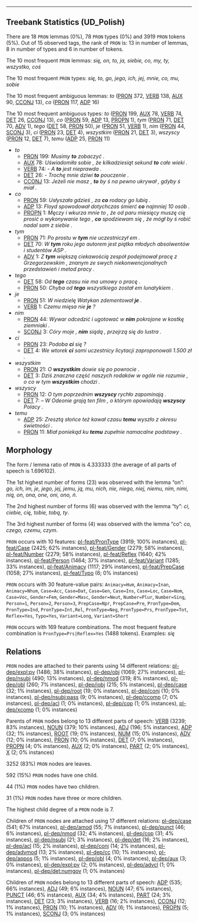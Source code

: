 

--------------------------------------------------------------------------------

## Treebank Statistics (UD_Polish)

There are 18 `PRON` lemmas (0%), 78 `PRON` types (0%) and 3919 `PRON` tokens (5%).
Out of 15 observed tags, the rank of `PRON` is: 13 in number of lemmas, 8 in number of types and 6 in number of tokens.

The 10 most frequent `PRON` lemmas: <em>się, on, to, ja, siebie, co, my, ty, wszystko, coś</em>

The 10 most frequent `PRON` types:  <em>się, to, go, jego, ich, jej, mnie, co, mu, sobie</em>

The 10 most frequent ambiguous lemmas: <em>to</em> ([PRON]() 372, [VERB]() 138, [AUX]() 90, [CCONJ]() 13), <em>co</em> ([PRON]() 117, [ADP]() 16)

The 10 most frequent ambiguous types:  <em>to</em> ([PRON]() 199, [AUX]() 78, [VERB]() 74, [DET]() 26, [CCONJ]() 13), <em>co</em> ([PRON]() 59, [ADP]() 13, [PROPN]() 1), <em>tym</em> ([PRON]() 71, [DET]() 70, [ADV]() 1), <em>tego</em> ([DET]() 58, [PRON]() 50), <em>je</em> ([PRON]() 51, [VERB]() 1), <em>nim</em> ([PRON]() 44, [SCONJ]() 3), <em>ci</em> ([PRON]() 23, [DET]() 4), <em>wszystkim</em> ([PRON]() 21, [DET]() 3), <em>wszyscy</em> ([PRON]() 12, [DET]() 7), <em>temu</em> ([ADP]() 25, [PRON]() 11)


* <em>to</em>
  * [PRON]() 199: <em>Musimy <b>to</b> zobaczyć .</em>
  * [AUX]() 78: <em>Uświadomiła sobie , że kilkadziesiąt sekund <b>to</b> całe wieki .</em>
  * [VERB]() 74: <em>- A <b>to</b> jest nieprawda .</em>
  * [DET]() 26: <em>- Trochę mnie dziwi <b>to</b> pouczenie .</em>
  * [CCONJ]() 13: <em>Jeżeli nie masz , <b>to</b> by ś na pewno ukrywał , gdyby ś miał .</em>
* <em>co</em>
  * [PRON]() 59: <em>Usłyszała gdzieś , za <b>co</b> rodacy go lubią .</em>
  * [ADP]() 13: <em>Floyd spowodował dotychczas śmierć <b>co</b> najmniej 10 osób .</em>
  * [PROPN]() 1: <em>Męczy i wkurza mnie to , że od paru miesięcy muszę cię prosić o wykonywanie tego , <b>co</b> spodziewam się , że mógł by ś robić nadal sam z siebie .</em>
* <em>tym</em>
  * [PRON]() 71: <em>Po prostu w <b>tym</b> nie uczestniczył em .</em>
  * [DET]() 70: <em>W <b>tym</b> roku jego autorem jest piątka młodych absolwentów i studentów ASP .</em>
  * [ADV]() 1: <em>Z <b>tym</b> większą ciekawością zespół podejmował pracę z Grzegorzewskim , znanym ze swych niekonwencjonalnych przedstawień i metod pracy .</em>
* <em>tego</em>
  * [DET]() 58: <em>Od <b>tego</b> czasu nie ma umowy o pracę .</em>
  * [PRON]() 50: <em>Chyba od <b>tego</b> wszystkiego został em lunatykiem .</em>
* <em>je</em>
  * [PRON]() 51: <em>W niedzielę Watykan zdementował <b>je</b> .</em>
  * [VERB]() 1: <em>Czemu mięsa nie <b>je</b> ?</em>
* <em>nim</em>
  * [PRON]() 44: <em>Wywar odcedzić i ugotować w <b>nim</b> pokrojone w kostkę ziemniaki .</em>
  * [SCONJ]() 3: <em>Córy moje , <b>nim</b> siądą , przejrzą się do lustra .</em>
* <em>ci</em>
  * [PRON]() 23: <em>Podoba <b>ci</b> się ?</em>
  * [DET]() 4: <em>We wtorek <b>ci</b> sami uczestnicy licytacji zaproponowali 1.500 zł .</em>
* <em>wszystkim</em>
  * [PRON]() 21: <em>O <b>wszystkim</b> dowie się po powrocie .</em>
  * [DET]() 3: <em>Dziś znaczna część naszych rodaków w ogóle nie rozumie , o co w tym <b>wszystkim</b> chodzi .</em>
* <em>wszyscy</em>
  * [PRON]() 12: <em>O tym poprzednim <b>wszyscy</b> rychło zapominają .</em>
  * [DET]() 7: <em>– W Odeonie grają ten film , o którym opowiadają <b>wszyscy</b> Polacy .</em>
* <em>temu</em>
  * [ADP]() 25: <em>Zresztą słońce też kawał czasu <b>temu</b> wyszło z okresu świetności .</em>
  * [PRON]() 11: <em>Miał poniekąd ku <b>temu</b> zupełnie namacalne podstawy .</em>

## Morphology

The form / lemma ratio of `PRON` is 4.333333 (the average of all parts of speech is 1.696102).

The 1st highest number of forms (23) was observed with the lemma “on”: <em>go, ich, im, je, jego, jej, jemu, ją, mu, nich, nie, niego, niej, niemu, nim, nimi, nią, on, ona, one, oni, ono, ń</em>.

The 2nd highest number of forms (6) was observed with the lemma “ty”: <em>ci, ciebie, cię, tobie, tobą, ty</em>.

The 3rd highest number of forms (4) was observed with the lemma “co”: <em>co, czego, czemu, czym</em>.

`PRON` occurs with 10 features: [pl-feat/PronType]() (3919; 100% instances), [pl-feat/Case]() (2425; 62% instances), [pl-feat/Gender]() (2279; 58% instances), [pl-feat/Number]() (2279; 58% instances), [pl-feat/Reflex]() (1640; 42% instances), [pl-feat/Person]() (1464; 37% instances), [pl-feat/Variant]() (1285; 33% instances), [pl-feat/Animacy]() (1117; 29% instances), [pl-feat/PrepCase]() (1058; 27% instances), [pl-feat/Typo]() (6; 0% instances)

`PRON` occurs with 30 feature-value pairs: `Animacy=Hum`, `Animacy=Inan`, `Animacy=Nhum`, `Case=Acc`, `Case=Dat`, `Case=Gen`, `Case=Ins`, `Case=Loc`, `Case=Nom`, `Case=Voc`, `Gender=Fem`, `Gender=Masc`, `Gender=Neut`, `Number=Plur`, `Number=Sing`, `Person=1`, `Person=2`, `Person=3`, `PrepCase=Npr`, `PrepCase=Pre`, `PronType=Dem`, `PronType=Ind`, `PronType=Int,Rel`, `PronType=Neg`, `PronType=Prs`, `PronType=Tot`, `Reflex=Yes`, `Typo=Yes`, `Variant=Long`, `Variant=Short`

`PRON` occurs with 169 feature combinations.
The most frequent feature combination is `PronType=Prs|Reflex=Yes` (1488 tokens).
Examples: <em>się</em>


## Relations

`PRON` nodes are attached to their parents using 14 different relations: [pl-dep/expl:pv]() (1486; 38% instances), [pl-dep/obj]() (1069; 27% instances), [pl-dep/nsubj]() (490; 13% instances), [pl-dep/nmod]() (319; 8% instances), [pl-dep/obl]() (260; 7% instances), [pl-dep/iobj]() (215; 5% instances), [pl-dep/case]() (32; 1% instances), [pl-dep/root]() (19; 0% instances), [pl-dep/conj]() (10; 0% instances), [pl-dep/nsubj:pass]() (9; 0% instances), [pl-dep/ccomp]() (7; 0% instances), [pl-dep/acl]() (1; 0% instances), [pl-dep/cop]() (1; 0% instances), [pl-dep/xcomp]() (1; 0% instances)

Parents of `PRON` nodes belong to 13 different parts of speech: [VERB]() (3239; 83% instances), [NOUN]() (379; 10% instances), [ADJ]() (196; 5% instances), [ADP]() (32; 1% instances), [ROOT]() (19; 0% instances), [NUM]() (15; 0% instances), [ADV]() (12; 0% instances), [PRON]() (10; 0% instances), [DET]() (7; 0% instances), [PROPN]() (4; 0% instances), [AUX]() (2; 0% instances), [PART]() (2; 0% instances), [X]() (2; 0% instances)

3252 (83%) `PRON` nodes are leaves.

592 (15%) `PRON` nodes have one child.

44 (1%) `PRON` nodes have two children.

31 (1%) `PRON` nodes have three or more children.

The highest child degree of a `PRON` node is 7.

Children of `PRON` nodes are attached using 17 different relations: [pl-dep/case]() (541; 67% instances), [pl-dep/amod]() (55; 7% instances), [pl-dep/punct]() (46; 6% instances), [pl-dep/nmod]() (32; 4% instances), [pl-dep/cop]() (31; 4% instances), [pl-dep/nsubj]() (21; 3% instances), [pl-dep/det]() (16; 2% instances), [pl-dep/acl]() (15; 2% instances), [pl-dep/conj]() (14; 2% instances), [pl-dep/advmod]() (13; 2% instances), [pl-dep/cc]() (10; 1% instances), [pl-dep/appos]() (5; 1% instances), [pl-dep/obl]() (4; 0% instances), [pl-dep/aux]() (3; 0% instances), [pl-dep/expl:pv]() (2; 0% instances), [pl-dep/advcl]() (1; 0% instances), [pl-dep/det:numgov]() (1; 0% instances)

Children of `PRON` nodes belong to 13 different parts of speech: [ADP]() (535; 66% instances), [ADJ]() (49; 6% instances), [NOUN]() (47; 6% instances), [PUNCT]() (46; 6% instances), [AUX]() (34; 4% instances), [PART]() (24; 3% instances), [DET]() (23; 3% instances), [VERB]() (16; 2% instances), [CCONJ]() (12; 1% instances), [PRON]() (10; 1% instances), [ADV]() (6; 1% instances), [PROPN]() (5; 1% instances), [SCONJ]() (3; 0% instances)

